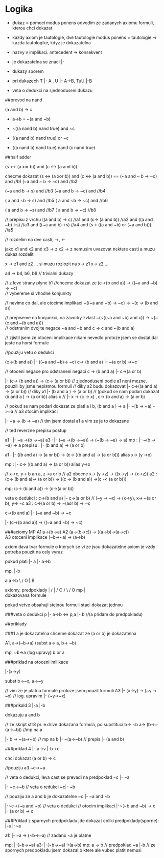 # Logika

* dukaz = pomoci modus ponens odvodim ze zadanych axiomu formuli, kterou chci dokazat

* kazdy axiom je tautologie, dve tautologie modus ponens = tautologie => kazda tautologike, kdyz je dokazatelna

* nazvy v implikaci:  antecedent -> konsekvent

* je dokazatelna se znaci |-

* dukazy sporem

* pri dukazech T |- A , U |- A->B, TuU |-B

* veta o dedukci na sjednoduseni dukazu 


##prevod na nand

(a and b) -> c

* a->b = ~(a and ~b)

* ~((a nand b) nand true) and ~c

* ((a nand b) nand true) or ~c

* ((a nand b) nand true) nand (c nand true)


##half adder

(s <-> (a xor b)) and (c <-> (a and b))

checme dokazat (s <-> (a xor b)) and (c <-> (a and b)) == 
(~a and ~ b -> ~c) and //b1
(~a and ~ b -> ~c) and //b2
   
(~a and   b ->  s) and //b3
(~a and   b -> ~c) and //b4

( a and  ~b ->  s) and //b5
( a and  ~b -> ~c) and //b6

( a and   b -> ~s) and //b7
( a and   b -> ~c)     //b8
                                                 

                                                 
// prepisu z vrchu
((a and b) -> c)     //a1
and (c-> (a and b))  //a2
and ((a and ~b)->s)  //a3
and ((~a and b)->s)  //a4
and (s-> ((a and ~b) or (~a and b))) //a5

// rozdelim na dve casti, ->, <-

jako x1 and x2 and x3 -> z
x2 -> z
nemusim uvazovat nektere casti a muzu dukaz rozdelit

x -> z1 and z2 ...
si muzu rozlozit na
x-> z1
x-> z2 ...


a4 -> b4, b6, b8  // trivialni dukazy

// z leve strany plyne b1
//chceme dokazat ze 
(c->(b and a)) -> ((~a and ~b) -> ~c)                         
// vybereme si vhodne konjunkty

// nevime co dal, ale otocime implikaci
~((~a and ~b) -> ~c) -> ~(c -> (b and a))       

// prepiseme na konjunkci, na zavorky zvlast
~(~((~a and ~b) and c)) -> ~(~(c and ~(b and a)))                                                 
// odstranim dvojite negace
~a and ~b and c -> c and ~(b and a)

// zjistil jsem ze otoceni implikace nikam nevedlo protoze jsem se dostal dal jeste na horsi formule

//pouziju vetu o dedukci

(c->(b and a)) |- ((~a and ~b)-> ~c)
c-> (b and a) |- ~(a or b) ->~c

// otoceni negace pro odstraneni negaci
c -> (b and a) |- c->(a or b)

|- (c-> (b and a)) -> (c-> (a or b))
// zjednoduseni podle a1 neni mozne, pouzili by jsme neplatnou formuli
// diky a2 budu dokazovat
|- c->((a and a) -> (a or b))
// diky a1 
|- (b and a ) -> (a or b)
	// (pokud se nam podari dokazat (b and a ) -> (a or b))  alias x
	// |- x -> (c -> x) , c-> (b and a) -> (a or b)

// pokud se nam podari dokazat ze plati a i b, (b and a ) -> a
|- ~(b -> ~a) ->~a
// a3 otocim implikaci

|- ~a -> (b -> ~a)
// tim jsem dostal a1 a vim ze je to dokazane


// ted reverzne prepisu postup

a1 : |- ~a ->(b ->~a)
a3 : |- (~a ->(b ->~a)) -> (~(b -> ~a) -> a)
mp : |- ~(b -> ~a) -> a
prepisu : |- (b and a) -> (a or b)     

a1 : |- ((b and a) -> (a or b)) -> (c-> ((b and a) -> (a or b)))         alias x-> (y ->x)

mp : |- c-> ((b and a) -> (a or b))       alias y->x
  
// x->c, y-> b an a, z->a or b
// a2 obecne x-> (y->z) -> ((x->y) -> (x->z))
a2 : (c-> (b and a)-> (a or b)) -> ((c -> (b and a)) ->(c -< (a or b)))

mp: (c-> (b and a)) -> (c->(a or b))

veta o dedukci : c->(b and a) |- c->(a or b)
// (~y -> ~x) -> (x->y), x-> ~(a or b), y-> ~c 
a3 : c->(a or b) -> ~(aor b) -> ~c

c->(b and a) |- (~a and ~b) -> ~c


|- (c->(b and a)) -> ((~a and ~b) -> ~c)





###axiomy MP
A1  a->(b->a)
A2  (a->(b->c)) -> ((a->b)->(a->c))  
A3  otoceni implikace (~b->~a) -> (a->b)

axiom dava tvar formule o kterych se vi ze jsou dokazatelne
axiom je vzdy potreba pouzit na cely vyraz


pokud plati 
|- a
|- a->b

mp. |-b


a   a->b
\   /
  O
  |
  B
  

axiomy, predpoklady
|     /
|    /
O   / 
\  /
  O mp
  |                               
dokazovana formule

pokud vetve obsahuji stejnou formuli staci dokazat jednou

###veta o dedukci
p |- a->b  <=>  p,a |- b //(a pridam do predpokladu)



##priklady

###1
a je dokazatelna
chceme dokazat ze (a or b) je dokazatelna

A1, a->(~b->a)  (subst a-> a, b-> ~b)

mp, ~b->a   (log upravy)
    b or a


###priklad na otoceni imilikace

|-(x->y)

subst b->~x, a->~y

// vim ze je platna formule protoze jsem pouzil formuli A3
|- (x->y) -> (~y -> ~x)
// log. upravim
|- (~y->~x)

###prikald 3
|-a
|-b

dokazuju a and b

// ze skript str8 pr. e drive dokazana formula, po substituci b-> ~b
a-> (b->~(a->~b)) 
//mp na a

|- b -> ~(a->~b)
// mp na b
|- ~(a->~b)
// prepis
|- (a and b)



###priklad 4
|- a->v
|-b->c

chci dokazat (a or b) -> c

//pouziju a3
~c->~a 

// veta o dedukci, leva cast se prevadi na predpoklad
~c |- ~a

|- ~c->~b
// veta o redukci
~c|- ~b

// pouziju ze a and b je dokazatelne
~c |- ~a and ~b

|-~c->(~a and ~b) // veta o dedukci
// otocim implikaci
|-~(~b and ~b) -> c
|- (a or b) -> c


###Priklad z sparnych predpokladu jde dokazat coliki
predpoklady(sporne):
|-a
|-~a

a1: |- ~a -> (~b->~a)
// zadano ~a je platne

mp: |-(~b->~a)
a3: |-(~b->~a)->(a->b)
mp: a -> b 
// predpoklad ~a
|-b // ze spornych predpokladu jsem dokazal b ktere ale vubec platit nemusi




